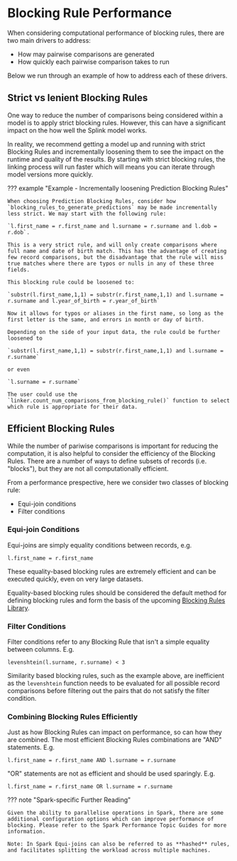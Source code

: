 # Blocking Rule Performance

When considering computational performance of blocking rules, there are two main drivers to address:

- How may pairwise comparisons are generated
- How quickly each pairwise comparison takes to run

Below we run through an example of how to address each of these drivers.

## Strict vs lenient Blocking Rules

One way to reduce the number of comparisons being considered within a model is to apply strict blocking rules. However, this can have a significant impact on the how well the Splink model works.

In reality, we recommend getting a model up and running with strict Blocking Rules and incrementally loosening them to see the impact on the runtime and quality of the results. By starting with strict blocking rules, the linking process will run faster which will means you can iterate through model versions more quickly.

??? example "Example - Incrementally loosening Prediction Blocking Rules"

    When choosing Prediction Blocking Rules, consider how `blocking_rules_to_generate_predictions` may be made incrementally less strict. We may start with the following rule:

    `l.first_name = r.first_name and l.surname = r.surname and l.dob = r.dob`.

    This is a very strict rule, and will only create comparisons where full name and date of birth match. This has the advantage of creating few record comparisons, but the disadvantage that the rule will miss true matches where there are typos or nulls in any of these three fields.

    This blocking rule could be loosened to:

    `substr(l.first_name,1,1) = substr(r.first_name,1,1) and l.surname = r.surname and l.year_of_birth = r.year_of_birth`

    Now it allows for typos or aliases in the first name, so long as the first letter is the same, and errors in month or day of birth.

    Depending on the side of your input data, the rule could be further loosened to

    `substr(l.first_name,1,1) = substr(r.first_name,1,1) and l.surname = r.surname`

    or even

    `l.surname = r.surname`

    The user could use the `linker.count_num_comparisons_from_blocking_rule()` function to select which rule is appropriate for their data.

## Efficient Blocking Rules

While the number of pariwise comparisons is important for reducing the computation, it is also helpful to consider the efficiency of the Blocking Rules. There are a number of ways to define subsets of records (i.e. "blocks"), but they are not all computationally efficient.

From a performance prespective, here we consider two classes of blocking rule:

- Equi-join conditions
- Filter conditions

### Equi-join Conditions

Equi-joins are simply equality conditions between records, e.g.

`l.first_name = r.first_name`

These equality-based blocking rules are extremely efficient and can be executed quickly, even on very large datasets. 

Equality-based blocking rules should be considered the default method for defining blocking rules and form the basis of the upcoming [Blocking Rules Library](https://github.com/moj-analytical-services/splink/pull/1370).


### Filter Conditions

Filter conditions refer to any Blocking Rule that isn't a simple equality between columns. E.g.

`levenshtein(l.surname, r.surname) < 3`

Similarity based blocking rules, such as the example above, are inefficient as the `levenshtein` function needs to be evaluated for all possible record comparisons before filtering out the pairs that do not satisfy the filter condition.


### Combining Blocking Rules Efficiently

Just as how Blocking Rules can impact on performance, so can how they are combined. The most efficient Blocking Rules combinations are "AND" statements. E.g.

`l.first_name = r.first_name AND l.surname = r.surname`

"OR" statements are not as efficient and should be used sparingly. E.g.

`l.first_name = r.first_name OR l.surname = r.surname`



??? note "Spark-specific Further Reading"

    Given the ability to parallelise operations in Spark, there are some additional configuration options which can improve performance of blocking. Please refer to the Spark Performance Topic Guides for more information.

    Note: In Spark Equi-joins can also be referred to as **hashed** rules, and facilitates splitting the workload across multiple machines.